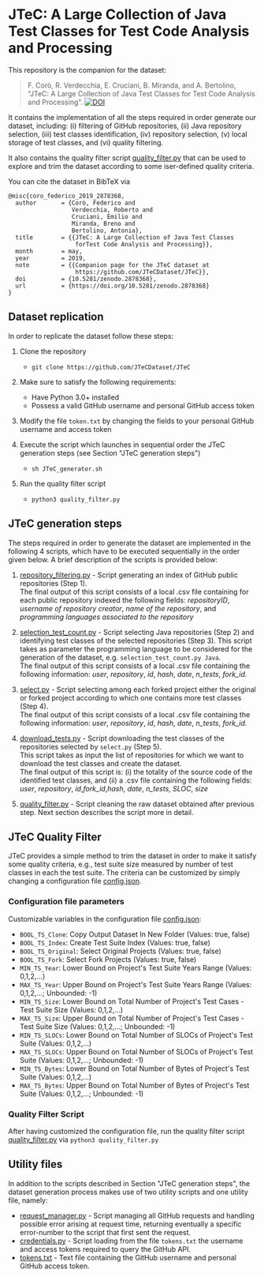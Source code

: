 # JTeC: A Large Collection of Java Test Classes for Test Code Analysis and Processing

This repository is the companion for the dataset: 
> F. Corò,  R.  Verdecchia,  E.  Cruciani,  B.  Miranda,  and  A.  Bertolino, "JTeC:  A  Large  Collection  of  Java  Test  Classes  for Test  Code  Analysis and Processing". 
> [![DOI](https://zenodo.org/badge/DOI/10.5281/zenodo.2878368.svg)](http://doi.org/10.5281/zenodo.2878368) 
 
It contains the implementation of all the steps required in order generate our dataset, including: (i) filtering of GitHub repositories, (ii) Java repository selection, (iii) test classes identification, (iv) repository selection, (v) local storage of test classes, and (vi) quality filtering.

It also contains the quality filter script [quality_filter.py](https://github.com/JTeCDataset/JTeC/blob/master/python3/quality_filter.py) that can be used to explore and trim the dataset according to some iser-defined quality criteria.

You can cite the dataset in BibTeX via 
~~~
@misc{coro_federico_2019_2878368,
  author       = {Corò, Federico and
                  Verdecchia, Roberto and
                  Cruciani, Emilio and
                  Miranda, Breno and
                  Bertolino, Antonia},
  title        = {{JTeC: A Large Collection of Java Test Classes 
                   forTest Code Analysis and Processing}},
  month        = may,
  year         = 2019,
  note         = {{Companion page for the JTeC dataset at 
                   https://github.com/JTeCDataset/JTeC}},
  doi          = {10.5281/zenodo.2878368},
  url          = {https://doi.org/10.5281/zenodo.2878368}
}
~~~

## Dataset replication

In order to replicate the dataset follow these steps:

1. Clone the repository 
   - `git clone https://github.com/JTeCDataset/JTeC`
 
2. Make sure to satisfy the following requirements:
    * Have Python 3.0+ installed
    * Possess a valid GitHub username and personal GitHub access token
    
3. Modify the file `token.txt` by changing the fields to your personal GitHub username and access token
   
4. Execute the script which launches in sequential order the JTeC generation steps (see Section "JTeC generation steps")
    - `sh JTeC_generator.sh`

5. Run the quality filter script
    - `python3 quality_filter.py`


## JTeC generation steps

The steps required in order to generate the dataset are implemented in the following 4 scripts, which have to be executed sequentially in the order given below. A brief description of the scripts is provided below:

1. [repository_filtering.py](https://github.com/JTeCDataset/JTeC/blob/master/repository_filtering.py) - Script generating an index of GitHub public repositories (Step 1). <br> The final output of this script consists of a local .csv file containing for each public repository indexed the following fields: _repositoryID_, _username of repository creator_, _name of the repository_, and _programming languages associated to the repository_

2. [selection_test_count.py](https://github.com/JTeCDataset/JTeC/blob/master/selection_test_count.py) - Script selecting Java repositories (Step 2) and identifying test classes of the selected repositories (Step 3). This script takes as parameter the programming language to be considered for the generation of the dataset, e.g. `selection_test_count.py Java`.<br>
The final output of this script consists of a local .csv file containing the following information: _user_, _repository_, _id_, _hash_, _date_, _n_tests_, _fork_id_.

3. [select.py](https://github.com/JTeCDataset/JTeC/blob/master/select.py) - Script selecting among each forked project either the original or forked project according to which one contains more test classes (Step 4). <br>
The final output of this script consists of a local .csv file containing the following information: _user_, _repository_, _id_, _hash_, _date_, _n_tests_, _fork_id_.

4. [download_tests.py](https://github.com/JTeCDataset/JTeC/blob/master/download_tests.py) - Script downloading the test classes of the repositories selected by `select.py` (Step 5). <br>
This script takes as input the list of repositories for which we want to download the test classes and create the dataset. <br>
The final output of this script is: (i) the totality of the source code of the identified test classes, and (ii) a .csv file containing the following fields: _user_, _repository_, _id_,_fork_id_,_hash_, _date_, _n_tests_, _SLOC_, _size_

5. [quality_filter.py](https://github.com/JTeCDataset/JTeC/blob/master/quality_filter.py) - Script cleaning the raw dataset obtained after previous step. Next section describes the script more in detail.


## JTeC Quality Filter

JTeC provides a simple method to trim the dataset in order to make it satisfy some quality criteria, e.g., test suite size measured by number of test classes in each the test suite.
The criteria can be customized by simply changing a configuration file [config.json](https://github.com/JTeCDataset/JTeC/blob/master/config.json).

### Configuration file parameters
Customizable variables in the configuration file [config.json](https://github.com/JTeCDataset/JTeC/blob/master/config.json):

- `BOOL_TS_Clone`: Copy Output Dataset In New Folder (Values: true, false)
- `BOOL_TS_Index`: Create Test Suite Index (Values: true, false)
- `BOOL_TS_Original`: Select Original Projects (Values: true, false)
- `BOOL_TS_Fork`: Select Fork Projects (Values: true, false)
- `MIN_TS_Year`: Lower Bound on Project's Test Suite Years Range (Values: 0,1,2,...)
- `MAX_TS_Year`: Upper Bound on Project's Test Suite Years Range (Values: 0,1,2,...; Unbounded: -1)
- `MIN_TS_Size`: Lower Bound on Total Number of Project's Test Cases - Test Suite Size (Values: 0,1,2,...)
- `MAX_TS_Size`: Upper Bound on Total Number of Project's Test Cases - Test Suite Size (Values: 0,1,2,...; Unbounded: -1)
- `MIN_TS_SLOCs`: Lower Bound on Total Number of SLOCs of Project's Test Suite (Values: 0,1,2,...)
- `MAX_TS_SLOCs`: Upper Bound on Total Number of SLOCs of Project's Test Suite (Values: 0,1,2,...; Unbounded: -1)
- `MIN_TS_Bytes`: Lower Bound on Total Number of Bytes of Project's Test Suite (Values: 0,1,2,...)	
- `MAX_TS_Bytes`: Upper Bound on Total Number of Bytes of Project's Test Suite (Values: 0,1,2,...; Unbounded: -1)


### Quality Filter Script
After having customized the configuration file, run the quality filter script [quality_filter.py](https://github.com/JTeCDataset/JTeC/blob/master/python3/quality_filter.py) via `python3 quality_filter.py`


## Utility files

In addition to the scripts described in Section "JTeC generation steps", the dataset generation process makes use of two utility scripts and one utility file, namely:
* [request_manager.py](https://github.com/JTeCDataset/JTeC/blob/master/request_manager.py) - Script managing all GitHub requests and handling possible error arising at request time, returning eventually a specific error-number to the script that first sent the request.
* [credentials.py](https://github.com/JTeCDataset/JTeC/blob/master/credentials.py) - Script loading from the file `tokens.txt` the username and access tokens required to query the GitHub API.
* [tokens.txt](https://github.com/JTeCDataset/JTeC/blob/master/tokens.txt) - Text file containing the GitHub username and personal GitHub access token.
